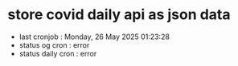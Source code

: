 # store covid daily api as json data

- last cronjob : Monday, 26 May 2025 01:23:28
- status og cron : error
- status daily cron : error
      
      